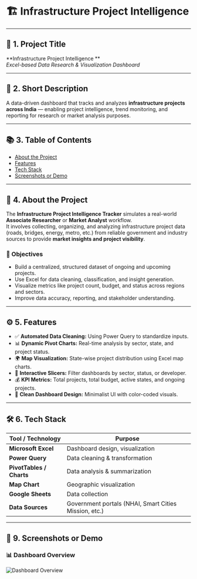 # 🏗️ Infrastructure Project Intelligence 

---

## 🧾 1. Project Title
**Infrastructure Project Intelligence **  
*Excel-based Data Research & Visualization Dashboard*

---

## 🧩 2. Short Description
A data-driven dashboard that tracks and analyzes **infrastructure projects across India** — enabling project intelligence, trend monitoring, and reporting for research or market analysis purposes.

---

## 📚 3. Table of Contents
- [About the Project](#-4-about-the-project)
- [Features](#-5-features)
- [Tech Stack](#-6-tech-stack)
- [Screenshots or Demo](#-9-screenshots-or-demo)

---

## 🧭 4. About the Project

The **Infrastructure Project Intelligence Tracker** simulates a real-world **Associate Researcher** or **Market Analyst** workflow.  
It involves collecting, organizing, and analyzing infrastructure project data (roads, bridges, energy, metro, etc.) from reliable government and industry sources to provide **market insights and project visibility**.

### 🎯 Objectives
- Build a centralized, structured dataset of ongoing and upcoming projects.
- Use Excel for data cleaning, classification, and insight generation.
- Visualize metrics like project count, budget, and status across regions and sectors.
- Improve data accuracy, reporting, and stakeholder understanding.

---

## ⚙️ 5. Features
- ✅ **Automated Data Cleaning:** Using Power Query to standardize inputs.  
- 📊 **Dynamic Pivot Charts:** Real-time analysis by sector, state, and project status.  
- 🌍 **Map Visualization:** State-wise project distribution using Excel map charts.  
- 🧱 **Interactive Slicers:** Filter dashboards by sector, status, or developer.  
- 💰 **KPI Metrics:** Total projects, total budget, active states, and ongoing projects.  
- 🧩 **Clean Dashboard Design:** Minimalist UI with color-coded visuals.

---

## 🛠️ 6. Tech Stack
| Tool / Technology | Purpose |
|-------------------|----------|
| **Microsoft Excel** | Dashboard design, visualization |
| **Power Query** | Data cleaning & transformation |
| **PivotTables / Charts** | Data analysis & summarization |
| **Map Chart** | Geographic visualization |
| **Google Sheets** | Data collection |
| **Data Sources** | Government portals (NHAI, Smart Cities Mission, etc.) |

---

## 📸 9. Screenshots or Demo

### 📊 Dashboard Overview  
![Dashboard Overview]()




